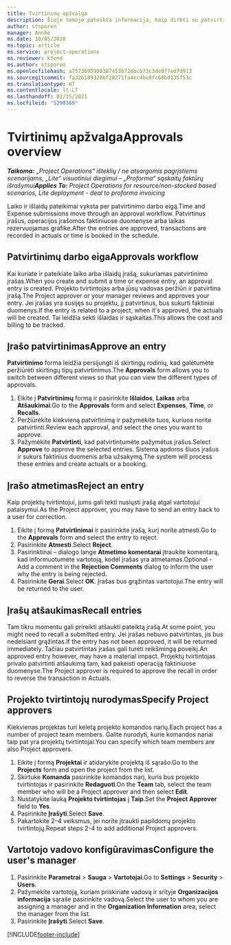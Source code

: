 ```yaml
---
title: Tvirtinimų apžvalga
description: Šioje temoje pateikta informacija, kaip dirbti su patvirtinimais programoje „Project Operations“.
author: stsporen
manager: Annbe
ms.date: 10/05/2020
ms.topic: article
ms.service: project-operations
ms.reviewer: kfend
ms.author: stsporen
ms.openlocfilehash: a7573b95998387453b72dbcb73c3de977ed7d913
ms.sourcegitcommit: fa32b1893286f20271fa4ec4be8fc68bd135f53c
ms.translationtype: HT
ms.contentlocale: lt-LT
ms.lasthandoff: 02/15/2021
ms.locfileid: "5290369"
---
```

# <a name="approvals-overview"></a><span data-ttu-id="993c9-103">Tvirtinimų apžvalga</span><span class="sxs-lookup"><span data-stu-id="993c9-103">Approvals overview</span></span>

<span data-ttu-id="993c9-104">_**Taikoma:** „Project Operations“ išteklių / ne atsargomis pagrįstiems scenarijams, „Lite“ visuotiniui diegimui – „Proforma“ sąskaitų faktūrų išrašymui_</span><span class="sxs-lookup"><span data-stu-id="993c9-104">_**Applies To:** Project Operations for resource/non-stocked based scenarios, Lite deployment - deal to proforma invoicing_</span></span>

<span data-ttu-id="993c9-105">Laiko ir išlaidų pateikimai vyksta per patvirtinimo darbo eigą.</span><span class="sxs-lookup"><span data-stu-id="993c9-105">Time and Expense submissions move through an approval workflow.</span></span> <span data-ttu-id="993c9-106">Patvirtinus įrašus, operacijos įrašomos faktiniuose duomenyse arba laikas rezervuojamas grafike.</span><span class="sxs-lookup"><span data-stu-id="993c9-106">After the entries are approved, transactions are recorded in actuals or time is booked in the schedule.</span></span>

## <a name="approvals-workflow"></a><span data-ttu-id="993c9-107">Patvirtinimų darbo eiga</span><span class="sxs-lookup"><span data-stu-id="993c9-107">Approvals workflow</span></span>
<span data-ttu-id="993c9-108">Kai kuriate ir pateikiate laiko arba išlaidų įrašą, sukuriamas patvirtinimo įrašas.</span><span class="sxs-lookup"><span data-stu-id="993c9-108">When you create and submit a time or expense entry, an approval entry is created.</span></span> <span data-ttu-id="993c9-109">Projekto tvirtintojas arba jūsų vadovas peržiūri ir patvirtina įrašą.</span><span class="sxs-lookup"><span data-stu-id="993c9-109">The Project approver or your manager reviews and approves your entry.</span></span> <span data-ttu-id="993c9-110">Jei įrašas yra susijęs su projektu, jį patvirtinus, bus sukurti faktiniai duomenys.</span><span class="sxs-lookup"><span data-stu-id="993c9-110">If the entry is related to a project, when it's approved, the actuals will be created.</span></span> <span data-ttu-id="993c9-111">Tai leidžia sekti išlaidas ir sąskaitas.</span><span class="sxs-lookup"><span data-stu-id="993c9-111">This allows the cost and billing to be tracked.</span></span> 

## <a name="approve-an-entry"></a><span data-ttu-id="993c9-112">Įrašo patvirtinimas</span><span class="sxs-lookup"><span data-stu-id="993c9-112">Approve an entry</span></span>
<span data-ttu-id="993c9-113">**Patvirtinimo** forma leidžia persijungti iš skirtingų rodinių, kad galėtumėte peržiūrėti skirtingų tipų patvirtinimus.</span><span class="sxs-lookup"><span data-stu-id="993c9-113">The **Approvals** form allows you to switch between different views so that you can view the different types of approvals.</span></span>
  
1. <span data-ttu-id="993c9-114">Eikite į **Patvirtinimų** formą ir pasirinkite **Išlaidos**, **Laikas** arba **Atšaukimai**.</span><span class="sxs-lookup"><span data-stu-id="993c9-114">Go to the **Approvals** form and select **Expenses**, **Time**, or **Recalls**.</span></span>
2. <span data-ttu-id="993c9-115">Peržiūrėkite kiekvieną patvirtinimą ir pažymėkite tuos, kuriuos norite patvirtinti.</span><span class="sxs-lookup"><span data-stu-id="993c9-115">Review each approval, and select the ones you want to approve.</span></span>
3. <span data-ttu-id="993c9-116">Pažymėkite **Patvirtinti**, kad patvirtintumėte pažymėtus įrašus.</span><span class="sxs-lookup"><span data-stu-id="993c9-116">Select **Approve** to approve the selected entries.</span></span>
<span data-ttu-id="993c9-117">Sistema apdoros šiuos įrašus ir sukurs faktinius duomenis arba užsakymą.</span><span class="sxs-lookup"><span data-stu-id="993c9-117">The system will process these entries and create actuals or a booking.</span></span>

## <a name="reject-an-entry"></a><span data-ttu-id="993c9-118">Įrašo atmetimas</span><span class="sxs-lookup"><span data-stu-id="993c9-118">Reject an entry</span></span>
<span data-ttu-id="993c9-119">Kaip projektų tvirtintojui, jums gali tekti nusiųsti įrašą atgal vartotojui pataisymui.</span><span class="sxs-lookup"><span data-stu-id="993c9-119">As the Project approver, you may have to send an entry back to a user for correction.</span></span>
  
1. <span data-ttu-id="993c9-120">Eikite į formą **Patvirtinimai** ir pasirinkite įrašą, kurį norite atmesti.</span><span class="sxs-lookup"><span data-stu-id="993c9-120">Go to the **Approvals** form and select the entry to reject.</span></span> 
2. <span data-ttu-id="993c9-121">Pasirinkite **Atmesti**.</span><span class="sxs-lookup"><span data-stu-id="993c9-121">Select **Reject**.</span></span>
3. <span data-ttu-id="993c9-122">Pasirinktinai – dialogo lange **Atmetimo komentarai** įtraukite komentarą, kad informuotumėte vartotoją, kodėl įrašas yra atmetamas.</span><span class="sxs-lookup"><span data-stu-id="993c9-122">Optional - Add a comment in the **Rejection Comments** dialog to inform the user why the entry is being rejected.</span></span>
4. <span data-ttu-id="993c9-123">Pasirinkite **Gerai**.</span><span class="sxs-lookup"><span data-stu-id="993c9-123">Select **OK**.</span></span> <span data-ttu-id="993c9-124">Įrašas bus grąžintas vartotojui.</span><span class="sxs-lookup"><span data-stu-id="993c9-124">The entry will be returned to the user.</span></span>
  
## <a name="recall-entries"></a><span data-ttu-id="993c9-125">Įrašų atšaukimas</span><span class="sxs-lookup"><span data-stu-id="993c9-125">Recall entries</span></span>
<span data-ttu-id="993c9-126">Tam tikru momentu gali prireikti atšaukti pateiktą įrašą.</span><span class="sxs-lookup"><span data-stu-id="993c9-126">At some point, you might need to recall a submitted entry.</span></span> <span data-ttu-id="993c9-127">Jei įrašas nebuvo patvirtintas, jis bus nedelsiant grąžintas.</span><span class="sxs-lookup"><span data-stu-id="993c9-127">If the entry has not been approved, it will be returned immediately.</span></span> <span data-ttu-id="993c9-128">Tačiau patvirtintas įrašas gali turėti reikšmingą poveikį.</span><span class="sxs-lookup"><span data-stu-id="993c9-128">An approved entry however, may have a material impact.</span></span> <span data-ttu-id="993c9-129">Projektų tvirtintojas privalo patvirtinti atšaukimą tam, kad pakeisti operaciją faktiniuose duomenyse.</span><span class="sxs-lookup"><span data-stu-id="993c9-129">The Project approver is required to approve the recall in order to reverse the transaction in Actuals.</span></span>

## <a name="specify-project-approvers"></a><span data-ttu-id="993c9-130">Projekto tvirtintojų nurodymas</span><span class="sxs-lookup"><span data-stu-id="993c9-130">Specify Project approvers</span></span>
<span data-ttu-id="993c9-131">Kiekvienas projektas turi keletą projekto komandos narių.</span><span class="sxs-lookup"><span data-stu-id="993c9-131">Each project has a number of project team members.</span></span> <span data-ttu-id="993c9-132">Galite nurodyti, kurie komandos nariai taip pat yra projektų tvirtintojai.</span><span class="sxs-lookup"><span data-stu-id="993c9-132">You can specify which team members are also Project approvers.</span></span>

1. <span data-ttu-id="993c9-133">Eikite į formą **Projektai** ir atidarykite projektą iš sąrašo.</span><span class="sxs-lookup"><span data-stu-id="993c9-133">Go to the **Projects** form and open the project from the list.</span></span>
2. <span data-ttu-id="993c9-134">Skirtuke **Komanda** pasirinkite komandos narį, kuris bus projekto tvirtintojas ir pasirinkite **Redaguoti**.</span><span class="sxs-lookup"><span data-stu-id="993c9-134">On the **Team** tab, select the team member who will be a Project approver and then select **Edit**.</span></span>
3. <span data-ttu-id="993c9-135">Nustatykite lauką **Projekto tvirtintojas** į **Taip**.</span><span class="sxs-lookup"><span data-stu-id="993c9-135">Set the **Project Approver** field to **Yes**.</span></span>
4. <span data-ttu-id="993c9-136">Pasirinkite **Įrašyti**.</span><span class="sxs-lookup"><span data-stu-id="993c9-136">Select **Save**.</span></span>
5. <span data-ttu-id="993c9-137">Pakartokite 2–4 veiksmus, jei norite įtraukti papildomų projekto tvirtintojų.</span><span class="sxs-lookup"><span data-stu-id="993c9-137">Repeat steps 2-4 to add additional Project approvers.</span></span>

## <a name="configure-the-users-manager"></a><span data-ttu-id="993c9-138">Vartotojo vadovo konfigūravimas</span><span class="sxs-lookup"><span data-stu-id="993c9-138">Configure the user's manager</span></span>

1. <span data-ttu-id="993c9-139">Pasirinkite **Parametrai** > **Sauga** > **Vartotojai**.</span><span class="sxs-lookup"><span data-stu-id="993c9-139">Go to **Settings** > **Security** > **Users**.</span></span>
2. <span data-ttu-id="993c9-140">Pažymėkite vartotoją, kuriam priskiriate vadovą ir srityje **Organizacijos informacija** sąraše pasirinkite vadovą.</span><span class="sxs-lookup"><span data-stu-id="993c9-140">Select the user to whom you are assigning a manager and in the **Organization Information** area, select the manager from the list.</span></span> 
3. <span data-ttu-id="993c9-141">Pasirinkite **Įrašyti**.</span><span class="sxs-lookup"><span data-stu-id="993c9-141">Select **Save**.</span></span>




[!INCLUDE[footer-include](../includes/footer-banner.md)]